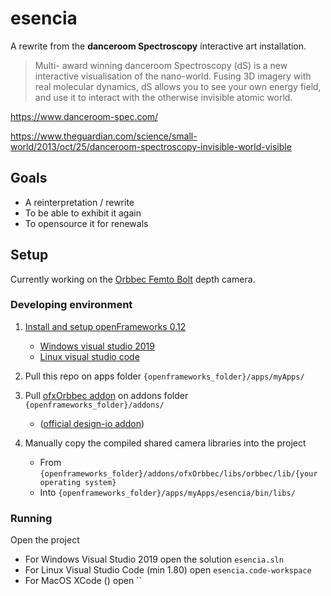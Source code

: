 # esencia

A rewrite from the **danceroom Spectroscopy** interactive art installation.

> Multi- award winning danceroom Spectroscopy (dS) is a new interactive visualisation of the nano-world. Fusing 3D imagery with real molecular dynamics, dS allows you to see your own energy field, and use it to interact with the otherwise invisible atomic world.

https://www.danceroom-spec.com/

https://www.theguardian.com/science/small-world/2013/oct/25/danceroom-spectroscopy-invisible-world-visible

## Goals

- A reinterpretation / rewrite
- To be able to exhibit it again
- To opensource it for renewals

## Setup

Currently working on the [Orbbec Femto Bolt](https://www.orbbec.com/products/tof-camera/femto-bolt/) depth camera.

### Developing environment

1. [Install and setup openFrameworks 0.12](https://openframeworks.cc/download/)
	- [Windows visual studio 2019](https://openframeworks.cc/setup/vs/)
	- [Linux visual studio code](https://openframeworks.cc/setup/vscode/)

2. Pull this repo on apps folder `{openframeworks_folder}/apps/myApps/`

3. Pull [ofxOrbbec addon](https://github.com/IRL2/ofxOrbbec/) on addons folder `{openframeworks_folder}/addons/`
	- ([official design-io addon](https://github.com/design-io/ofxOrbbec/))

4. Manually copy the compiled shared camera libraries into the project
	- From `{openframeworks_folder}/addons/ofxOrbbec/libs/orbbec/lib/{your operating system}`
	- Into `{openframeworks_folder}/apps/myApps/esencia/bin/libs/`

### Running

Open the project
- For Windows Visual Studio 2019 open the solution `esencia.sln`
- For Linux Visual Studio Code (min 1.80) open `esencia.code-workspace`
- For MacOS XCode () open ``




